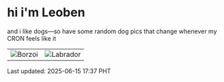 # hi i'm Leoben

and i like dogs—so have some random dog pics that change whenever my CRON feels like it

|  |  |
|--------|----------|
| ![Borzoi](https://random-dog-vercel.vercel.app/api/random-borzoi?v=1749980276) | ![Labrador](https://random-dog-vercel.vercel.app/api/random-labrador?v=1749980276) |

Last updated: 2025-06-15 17:37 PHT
